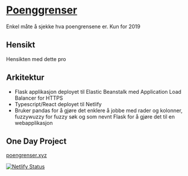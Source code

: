 # [Poenggrenser](https://poenggrenser.xyz)
Enkel måte å sjekke hva poengrensene er. Kun for 2019

## Hensikt
Hensikten med dette pro

## Arkitektur
* Flask applikasjon deployet til Elastic Beanstalk med Application Load Balancer for HTTPS
* Typescript/React deployet til Netlify 
* Bruker pandas for å gjøre det enklere å jobbe med rader og kolonner, fuzzywuzzy for fuzzy søk og som nevnt Flask for å gjøre det til en webapplikasjon


## One Day Project

[poengrenser.xyz](https://poenggrenser.xyz)

[![Netlify Status](https://api.netlify.com/api/v1/badges/b5f24691-0645-4d6d-9f06-a983d94d41dc/deploy-status)](https://app.netlify.com/sites/epic-almeida-dc8e18/deploys)


